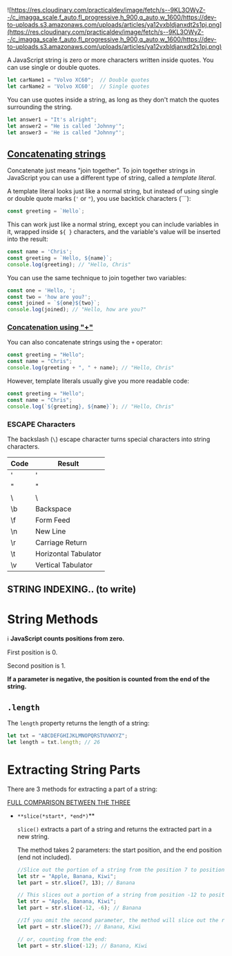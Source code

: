 ![https://res.cloudinary.com/practicaldev/image/fetch/s--9KL3OWyZ--/c_imagga_scale,f_auto,fl_progressive,h_900,q_auto,w_1600/https://dev-to-uploads.s3.amazonaws.com/uploads/articles/ya12vxbldjanxdt2s1pj.png](https://res.cloudinary.com/practicaldev/image/fetch/s--9KL3OWyZ--/c_imagga_scale,f_auto,fl_progressive,h_900,q_auto,w_1600/https://dev-to-uploads.s3.amazonaws.com/uploads/articles/ya12vxbldjanxdt2s1pj.png)

A JavaScript string is zero or more characters written inside quotes. You can use single or double quotes. 

```jsx
let carName1 = "Volvo XC60";  // Double quotes
let carName2 = 'Volvo XC60';  // Single quotes
```

You can use quotes inside a string, as long as they don't match the quotes surrounding the string.

```jsx
let answer1 = "It's alright";
let answer2 = "He is called 'Johnny'";
let answer3 = 'He is called "Johnny"';
```

## [Concatenating strings](https://developer.mozilla.org/en-US/docs/Learn/JavaScript/First_steps/Strings#concatenating_strings)

Concatenate just means "join together". To join together strings in JavaScript you can use a different type of string, called a *template literal*.

A template literal looks just like a normal string, but instead of using single or double quote marks (`'` or `"`), you use backtick characters (```):

```jsx
const greeting = `Hello`;
```

This can work just like a normal string, except you can include variables in it, wrapped inside `${ }` characters, and the variable's value will be inserted into the result:

```jsx
const name = 'Chris';
const greeting = `Hello, ${name}`;
console.log(greeting); // "Hello, Chris"
```

You can use the same technique to join together two variables:

```jsx
const one = 'Hello, ';
const two = 'how are you?';
const joined = `${one}${two}`;
console.log(joined); // "Hello, how are you?"
```

### [Concatenation using "+"](https://developer.mozilla.org/en-US/docs/Learn/JavaScript/First_steps/Strings#concatenation_using)

You can also concatenate strings using the `+` operator:

```jsx
const greeting = "Hello";
const name = "Chris";
console.log(greeting + ", " + name); // "Hello, Chris"
```

However, template literals usually give you more readable code:

```jsx
const greeting = "Hello";
const name = "Chris";
console.log(`${greeting}, ${name}`); // "Hello, Chris"
```

### ESCAPE Characters

The backslash (`\`) escape character turns special characters into string characters.

| Code | Result |
| --- | --- |
| \' | ' |
| \" | " |
| \\ | \ |
| \b | Backspace |
| \f | Form Feed |
| \n | New Line |
| \r | Carriage Return |
| \t | Horizontal Tabulator |
| \v | Vertical Tabulator |

## STRING INDEXING.. (to write)

# String Methods

<aside>
    
ℹ️ **JavaScript counts positions from zero.**

First position is 0.

Second position is 1.

**If a parameter is negative, the position is counted from the end of the string.**

</aside>

## `.length`

The `length` property returns the length of a string:

```jsx
let txt = "ABCDEFGHIJKLMNOPQRSTUVWXYZ";
let length = txt.length; // 26
```

# Extracting String Parts

There are 3 methods for extracting a part of a string:

[FULL COMPARISON BETWEEN THE THREE](https://stackoverflow.com/a/31910656/13515764)

- `**slice(*start*, *end*)`**
    
    `slice()` extracts a part of a string and returns the extracted part in a new string.
    
    The method takes 2 parameters: the start position, and the end position (end not included).
    
    ```jsx
    //Slice out the portion of a string from the position 7 to position 13 (13 is not included):
    let str = "Apple, Banana, Kiwi";
    let part = str.slice(7, 13); // Banana
    
    // This slices out a portion of a string from position -12 to position -6, ( that is starting counting from the end):
    let str = "Apple, Banana, Kiwi";
    let part = str.slice(-12, -6); // Banana
    
    //If you omit the second parameter, the method will slice out the rest of the string:
    let part = str.slice(7); // Banana, Kiwi
    
    // or, counting from the end: 
    let part = str.slice(-12); // Banana, Kiwi
    ```
